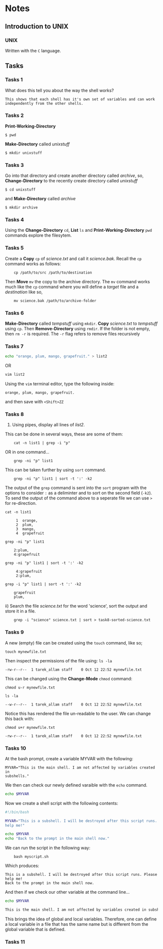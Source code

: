 
# Notes

## Introduction to UNIX

### UNIX

Written with the `C` language.


## Tasks

### Tasks 1

What does this tell you about the way the shell works?

    This shows that each shell has it's own set of variables and can work
    independently from the other shells.

### Tasks 2

**Print-Working-Directory**

`$ pwd`

**Make-Directory** called *unixstuff*

`$ mkdir unixstuff`

### Tasks 3

Go into that directory and create another directory called *archive*, so,
**Change-Directory** to the recently create directory called *unixstuff*

`$ cd unixstuff`

and **Make-Directory** called *archive*

`$ mkdir archive`

### Tasks 4

Using the **Change-Directory** `cd`, **List** `ls` and
**Print-Working-Directory** `pwd` commands explore the filesytem.

### Tasks 5

Create a **Copy** `cp` of *science.txt* and call it *science.bak*. Recall the
`cp` command works as follows:

        cp /path/to/src /path/to/destination

Then **Move** `mv` the copy to the archive directory. The `mv` command works
much like the `cp` command where you will define a *target* file and a
*destination* like so,

        mv science.bak /path/to/archive-folder

### Tasks 6

**Make-Directory** called *tempstuff* using `mkdir`. **Copy** *science.txt* to
*tempstuff* using `cp`. Then **Remove-Directory** using `rmdir`. If the folder
is not empty, then `rm -r` is required. The `-r` flag refers to remove files
recursively

### Tasks 7

```bash
echo "orange, plum, mango, grapefruit." > list2
```

OR

```bash
vim list2
```
Using the `vim` terminal editor, type the following inside:

`orange, plum, mango, grapefruit.`

and then save with `<Shift>ZZ`

### Tasks 8

1. Using pipes, display all lines of *list2*.

This can be done in several ways, these are some of them:

        cat -n list1 | grep -i "p"

OR in one command...

        grep -ni "p" list1

This can be taken further by using `sort` command.

        grep -ni "p" list1 | sort -t ':' -k2

The output of the `grep` command is sent into the `sort` program with the
options to consider `:` as a deliminter and to sort on the second field (`-k2`).
To send the output of the command above to a seperate file we can use `>` for
re-direction.


```less
cat -n list1

     1	orange,
     2	plum,
     3	mango,
     4	grapefruit

grep -ni "p" list1

    2:plum,
    4:grapefruit

grep -ni "p" list1 | sort -t ':' -k2

     4:grapefruit
     2:plum,

grep -i "p" list1 | sort -t ':' -k2

    grapefruit
    plum,
```

ii) Search the file *science.txt* for the word 'science', sort the output and
store it in a file.

        grep -i "science" science.txt | sort > task8-sorted-science.txt

### Tasks 9

A new (empty) file can be created using the `touch` command, like so;

`touch mynewfile.txt`

Then inspect the permissions of the file using:
`ls -la`

```less
-rw-r--r--  1 tarek_allam staff    0 Oct 12 22:52 mynewfile.txt
```

This can be changed using the **Change-Mode** `chmod` command:

`chmod u-r mynewfile.txt`

`ls -la`
```less
--w-r--r--  1 tarek_allam staff    0 Oct 12 22:52 mynewfile.txt
```

Notice this has rendered the file un-readable to the user. We can change this
back with:

`chmod u+r mynewfile.txt`

```less
-rw-r--r--  1 tarek_allam staff    0 Oct 12 22:52 mynewfile.txt
```

### Tasks 10

At the bash prompt, create a variable MYVAR with the following:


```less
MYVAR="This is the main shell. I am not affected by variables created in
subshells."
```

We then can check our newly defined varaible with the `echo` command.


```bash
echo $MYVAR
```

Now we create a shell script with the following contents:

```bash
#!/bin/bash

MYVAR="This is a subshell. I will be destroyed after this script runs. Please
help me!"

echo $MYVAR
echo "Back to the prompt in the main shell now."
```

We can run the script in the following way:

        bash myscript.sh

Which produces:

```less
This is a subshell. I will be destroyed after this script runs. Please help me!
Back to the prompt in the main shell now.
```

And then if we check our other variable at the command line...
```bash
echo $MYVAR

This is the main shell. I am not affected by variables created in subshells.
```

This brings the idea of global and local variables. Therefore, one can define a
local variable in a file that has the same name but is different from the global
variable that is defined.


### Tasks 11

